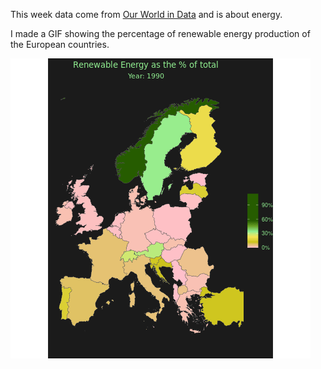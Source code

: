This week data come from [Our World in Data](https://ourworldindata.org/explorers/energy) and is about energy. 

I made a GIF showing the percentage of renewable energy production of the European countries. 

![Renewable Energy Production](https://github.com/Ioannis-D/TidyTuesday/blob/main/2023/2023-week-23/Renewable_Energy_percentage.gif)
